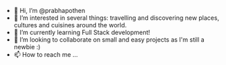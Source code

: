 - 👋 Hi, I’m @prabhapothen
- 👀 I’m interested in several things: travelling and discovering new places, cultures and cuisines around the world.
- 🌱 I’m currently learning Full Stack development!
- 💞️ I’m looking to collaborate on small and easy projects as I'm still a newbie :)
- 📫 How to reach me ...

<!---
prabhapothen/prabhapothen is a ✨ special ✨ repository because its `README.md` (this file) appears on your GitHub profile.
You can click the Preview link to take a look at your changes.
--->
